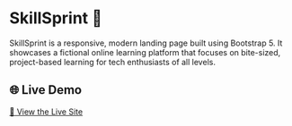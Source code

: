 # SkillSprint 🚀

SkillSprint is a responsive, modern landing page built using Bootstrap 5. It showcases a fictional online learning platform that focuses on bite-sized, project-based learning for tech enthusiasts of all levels.

## 🌐 Live Demo

[🔗 View the Live Site](https://goranshb.github.io/Skill_print-frontend/)  
